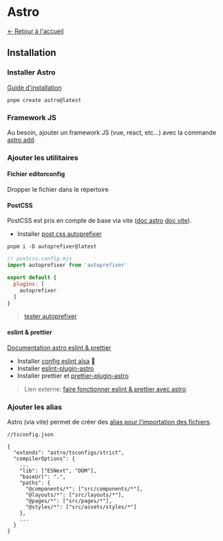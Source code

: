 # Astro

[← Retour à l'accueil](/README.md)

## Installation

### Installer Astro

[Guide d'installation](https://docs.astro.build/fr/install/auto/#1-utiliser-lassistant-dinstallation)

```shell
pnpm create astro@latest
```

### Framework JS

Au besoin, ajouter un framework JS (vue, react, etc...) avec la commande [astro add](https://docs.astro.build/fr/guides/integrations-guide/#configuration-dint%C3%A9gration-automatique).

### Ajouter les utilitaires

#### Fichier editorconfig

Dropper le fichier dans le répertoire

#### PostCSS 

PostCSS est pris en compte de base via vite ([doc astro](https://docs.astro.build/fr/guides/styling/#postcss) [doc vite](https://vitejs.dev/guide/features.html#postcss)).

* Installer [post css autoprefixer](https://github.com/postcss/autoprefixer)

```shell
pnpm i -D autoprefixer@latest
```

```js
// postcss.config.mjs
import autoprefixer from 'autoprefixer'

export default {
  plugins: [
    autoprefixer
  ]
}
```

> [tester autoprefixer](https://github.com/postcss/autoprefixer#debug)

#### eslint & prettier

[Documentation astro eslint & prettier](https://docs.astro.build/en/editor-setup/#other-tools)

* Installer [config eslint alsa](https://github.com/alsacreations/eslint) 🥝
* Installer [eslint-plugin-astro](https://github.com/ota-meshi/eslint-plugin-astro)
* Installer prettier et [prettier-plugin-astro](https://github.com/withastro/prettier-plugin-astro)

> Lien externe: [faire fonctionner eslint & prettier avec astro](https://patheticgeek.dev/blog/astro-prettier-eslint-vscode).

### Ajouter les alias

Astro (via vite) permet de créer des [alias pour l'importation des fichiers](https://docs.astro.build/fr/guides/aliases/).

```Js
//tsconfig.json

{
  "extends": "astro/tsconfigs/strict",
  "compilerOptions": {
    ...
    "lib": ["ESNext", "DOM"],
    "baseUrl": ".",
    "paths": {
      "@components/*": ["src/components/*"],
      "@layouts/*": ["src/layouts/*"],
      "@pages/*": ["src/pages/*"],
      "@styles/*": ["src/assets/styles/*"]
    },
    ...
  }
}

```
